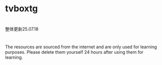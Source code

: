 # tvboxtg
#
整体更新25.07.18
# 
The resources are sourced from the internet and are only used for learning purposes. Please delete them yourself 24 hours after using them for learning.